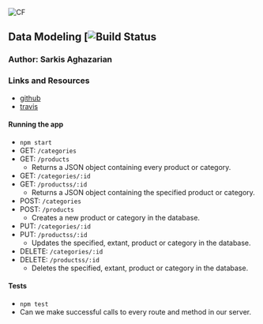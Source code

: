 ![CF](http://i.imgur.com/7v5ASc8.png)  

## Data Modeling [![Build Status]()

### Author: Sarkis Aghazarian

### Links and Resources
* [github](https://github.com/sarkis74/lab-08-401n12-)
* [travis](https://travis-ci.org/sarkis74/lab-08-401n12-)

#### Running the app
* `npm start`
* GET: `/categories`
* GET: `/products`
  * Returns a JSON object containing every product or category.
* GET: `/categories/:id`
* GET: `/productss/:id`
  * Returns a JSON object containing the specified product or category.
* POST: `/categories`
* POST: `/products`
  * Creates a new product or category in the database.
* PUT: `/categories/:id`
* PUT: `/productss/:id`
  * Updates the specified, extant, product or category in the database.
* DELETE: `/categories/:id`
* DELETE: `/productss/:id`
  * Deletes the specified, extant, product or category in the database.  
  
#### Tests
* `npm test`
* Can we make successful calls to every route and method in our server.
